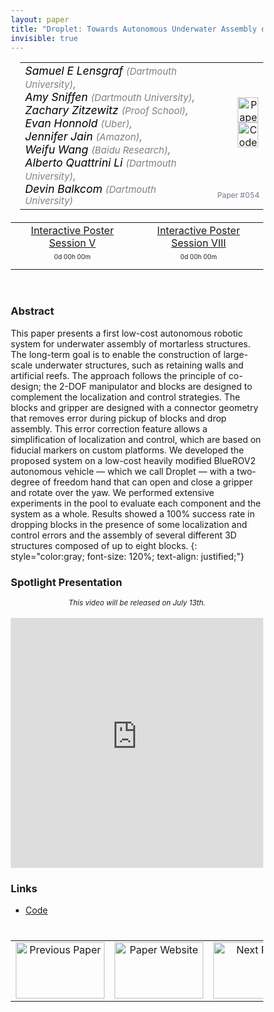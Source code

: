 ```yaml
---
layout: paper
title: "Droplet: Towards Autonomous Underwater Assembly of Modular Structures"
invisible: true
---
```

<head>
<style>
* {
  box-sizing: border-box;
}

#myInput {
  background-position: 10px 10px;
  background-repeat: no-repeat;
  width: 100%;
  font-size: 100%;
  padding: 12px 20px 12px 40px;
  border: 1px solid #ddd;
  margin-bottom: 12px;
}

#myTable {
  border-collapse: collapse;
  width: 100%;
  border: 1px solid #ddd;
  font-size: 100%;
}

#myTable th, #myTable td {
  text-align: left;
  padding: 12px;
}

#myTable tr {
  border-bottom: 1px solid #ddd;
}

#myTable tr.header, #myTable tr:hover {
  background-color: #f1f1f1;
}

#eventcounter1 a {
    font-size: 12px;
    color: #ffffff;
    display: block;
}

#eventcounter1 a:hover {
    text-decoration: none;
}

#eventcounter2 a {
    font-size: 12px;
    color: #ffffff;
    display: block;
}

#eventcounter2 a:hover {
    text-decoration: none;
}

</style>
</head>

<table width = "95%" style="padding-left: 15px; margin-left: auto; margin-right: 10px;">
<tr><td style = "vertical-align: top; padding-right: 25px;" rowspan="2">
<span style="color:black; font-size: 110%;"><i>
Samuel E Lensgraf <span style="color:gray; font-size: 85%">(Dartmouth University)</span><span style="color:gray; font-size: 100%">,</span><br>  Amy Sniffen <span style="color:gray; font-size: 85%">(Dartmouth University)</span><span style="color:gray; font-size: 100%">,</span><br>  Zachary Zitzewitz <span style="color:gray; font-size: 85%">(Proof School)</span><span style="color:gray; font-size: 100%">,</span><br>  Evan Honnold <span style="color:gray; font-size: 85%">(Uber)</span><span style="color:gray; font-size: 100%">,</span><br>  Jennifer Jain <span style="color:gray; font-size: 85%">(Amazon)</span><span style="color:gray; font-size: 100%">,</span><br>  Weifu Wang <span style="color:gray; font-size: 85%">(Baidu Research)</span><span style="color:gray; font-size: 100%">,</span><br>  Alberto Quattrini Li <span style="color:gray; font-size: 85%">(Dartmouth University)</span><span style="color:gray; font-size: 100%">,</span><br>  Devin Balkcom <span style="color:gray; font-size: 85%">(Dartmouth University)</span>
</i></span>
</td>
<td style="text-align: right;"><a href="http://www.roboticsproceedings.org/rss17/p054.pdf"><img src="{{ site.baseurl }}/images/paper_link.png" alt="Paper Website" width = "33"  height = "40"/></a><br>    <a href="https://github.com/dartmouthrobotics/underwater-assembly-auv"><img src="{{ site.baseurl }}/images/software_link.png" alt="Code" width = "33"  height = "40"/></a><br> </td>
</tr>
<tr>
<td style="color:#777789; text-align:right; font-size: 75%; margin-right:10px;">Paper&nbsp;#054</td>
</tr>
</table>

<table width="80%" style="margin-top: 20px; margin-left: auto; margin-right: auto;">
                                          <tr><td style="text-align:center;"><a href="{{ site.baseurl }}/program/posters5/">Interactive Poster Session V</a></td> 
                                              <td style="text-align:center;"><a href="{{ site.baseurl }}/program/posters8/">Interactive Poster Session VIII</a></td></tr>
<tr><td><p style="text-align: center; font-size: 10px; margin-top: 0px;" id="eventcounter1"><a>0d 00h 00m</a></p></td><td><p style="text-align: center; font-size: 10px; margin-top: 0px;" id="eventcounter2"><a>0d 00h 00m</a></p></td></tr></table>
<br>


### Abstract
This paper presents a first low-cost autonomous robotic system for underwater assembly of mortarless structures. The long-term goal is to enable the construction of large-scale underwater structures, such as retaining walls and artificial reefs. The approach follows the principle of co-design; the 2-DOF manipulator and blocks are designed to complement the localization and control strategies. The blocks and gripper are designed with a connector geometry that removes error during pickup of blocks and drop assembly. This error correction feature allows a simplification of localization and control, which are based on fiducial markers on custom platforms. We developed the proposed system on a low-cost heavily modified BlueROV2 autonomous vehicle &mdash; which we call Droplet &mdash; with a two-degree of freedom hand that can open and close a gripper and rotate over the yaw. We performed extensive experiments in the pool to evaluate each component and the system as a whole. Results showed a 100% success rate in dropping blocks in the presence of some localization and control errors and the assembly of several different 3D structures composed of up to eight blocks. 
{: style="color:gray; font-size: 120%; text-align: justified;"}




### Spotlight Presentation
<center><span style="font-size:smaller;"><i>This video will be released on July 13th.</i></span></center><br>
<iframe width="100%" height="400" src="https://www.youtube.com/embed/PdU_ZC6Jvck" frameborder="0" allow="accelerometer; autoplay; encrypted-media; gyroscope; picture-in-picture" allowfullscreen></iframe>

### Links
* [Code](https://github.com/dartmouthrobotics/underwater-assembly-auv)


<table width="100%" style="margin-top:40px;">
 <tr>
    <td style="width: 30%; text-align: center;"><a href="{{ site.baseurl }}/program/papers/053/">
<img src="{{ site.baseurl }}/images/previous_paper_icon.png"
       alt="Previous Paper" width = "142"  height = "90"/> 
</a> </td>
<td style="text-align: center;"><a href="{{ site.baseurl }}/program/papers">
<img src="{{ site.baseurl }}/images/overview_icon.png"
       alt="Paper Website" width = "142"  height = "90"/> 
</a> </td>
    <td style="width: 30%; text-align: center;"><a href="{{ site.baseurl }}/program/papers/055/">
    <img src="{{ site.baseurl }}/images/next_paper_icon.png"
        alt="Next Paper" width = "142"  height = "90"/>
    </a></td>
</tr>
</table>


<script>
var startDate1 = new Date("2021-07-14 08:15:00 UTC-0700").getTime();
var finDate1 = new Date("2021-07-14 09:30:00 UTC-0700").getTime();

// Update the count down every 1 second
var x1 = function() {

  // Get today's date and time
  var now1 = new Date().getTime();
    
  var distToStart1 = startDate1 - now1;
  if (distToStart1 > 0) {

      var days = Math.floor(distToStart1 / (1000 * 60 * 60 * 24));
      var hours = Math.floor((distToStart1 % (1000 * 60 * 60 * 24)) / (1000 * 60 * 60));
      var minutes = Math.floor((distToStart1 % (1000 * 60 * 60)) / (1000 * 60));
   
      document.getElementById("eventcounter1").innerHTML = "<a><span style='color: #aaaaaa;'>" + days + "d " + hours + "h " + minutes + "m</span></a>" ;
      setTimeout(x1, 5000); 
    
  } else {

        var distToEnd1 = finDate1 - now1;

        if (distToEnd1 > 0) {
            document.getElementById("eventcounter1").innerHTML = '<img src="{{ site.baseurl }}/images/live-icon-small.gif" alt="Event is Live" width="64" height=17"><a><span style="color: #ffaaaa;">'+ distToEnd1 +'</span></a> ';
            setTimeout(x1, 30000); 
        }
        else
        { 
            document.getElementById("eventcounter1").innerHTML = "<a><span style='color: #aaaaaa;'>Now concluded</span></a>";
        }
  }
};

setTimeout(x1,0);
</script>

    
<script>
var startDate2 = new Date("2021-07-16 08:15:00 UTC-0700").getTime();
var finDate2 = new Date("2021-07-15 09:30:00 UTC-0700").getTime();

// Update the count down every 1 second
var x2 = function() {

  // Get today's date and time
  var now2 = new Date().getTime();
    
  var distToStart2 = startDate2 - now2;
  if (distToStart2 > 0) {

      var days = Math.floor(distToStart2 / (1000 * 60 * 60 * 24));
      var hours = Math.floor((distToStart2 % (1000 * 60 * 60 * 24)) / (1000 * 60 * 60));
      var minutes = Math.floor((distToStart2 % (1000 * 60 * 60)) / (1000 * 60));
   
      document.getElementById("eventcounter2").innerHTML = "<a><span style='color: #aaaaaa;'>" + days + "d " + hours + "h " + minutes + "m</span></a>" ;
      setTimeout(x2, 5000); 
    
  } else {

        var distToEnd2 = finDate2 - now2;

        if (distToEnd2 > 0) {
            document.getElementById("eventcounter2").innerHTML = '<img src="{{ site.baseurl }}/images/live-icon-small.gif" alt="Event is Live" width="64" height=17"><a><span style="color: #ffaaaa;">'+ distToEnd2 +'</span></a> ';
            setTimeout(x2, 30000); 
        }
        else
        { 
            document.getElementById("eventcounter2").innerHTML = "<a><span style='color: #aaaaaa;'>Now concluded</span></a>";
        }
  }
};

setTimeout(x2,0);
</script>

    